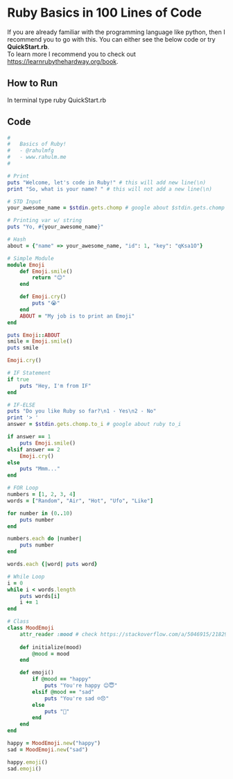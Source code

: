 # Ruby Basics in 100 Lines of Code
If you are already familiar with the programming language like python, then I recommend you to go with this. You can either see the below code or try <b>QuickStart.rb</b>.<br/>
To learn more I recommend you to check out https://learnrubythehardway.org/book.

## How to Run
In terminal type ruby QuickStart.rb

## Code
```rb
#   
#   Basics of Ruby!
#   - @rahulmfg
#   - www.rahulm.me
#

# Print 
puts "Welcome, let's code in Ruby!" # this will add new line(\n)
print "So, what is your name? " # this will not add a new line(\n)

# STD Input
your_awesome_name = $stdin.gets.chomp # google about $stdin.gets.chomp vs gets.chomp!

# Printing var w/ string
puts "Yo, #{your_awesome_name}"

# Hash
about = {"name" => your_awesome_name, "id": 1, "key": "qKsa1O"}

# Simple Module
module Emoji
    def Emoji.smile()
        return "😊"
    end

    def Emoji.cry()
        puts "😭"
    end
    ABOUT = "My job is to print an Emoji"
end

puts Emoji::ABOUT
smile = Emoji.smile()
puts smile

Emoji.cry()

# IF Statement
if true
    puts "Hey, I'm from IF"
end

# IF-ELSE
puts "Do you like Ruby so far?\n1 - Yes\n2 - No"
print '> '
answer = $stdin.gets.chomp.to_i # google about ruby to_i

if answer == 1
    puts Emoji.smile()
elsif answer == 2
    Emoji.cry()
else
    puts "Mmm..."
end

# FOR Loop
numbers = [1, 2, 3, 4]
words = ["Random", "Air", "Hot", "Ufo", "Like"]

for number in (0..10)
    puts number
end

numbers.each do |number|
    puts number
end

words.each {|word| puts word}

# While Loop
i = 0
while i < words.length
    puts words[i]
    i += 1
end

# Class
class MoodEmoji
    attr_reader :mood # check https://stackoverflow.com/a/5046915/2182940
    
    def initialize(mood)
        @mood = mood
    end

    def emoji()
        if @mood == "happy"
            puts "You're happy 😊😇"
        elsif @mood == "sad"
            puts "You're sad ☹️😞"
        else
            puts "🤔"
        end
    end
end

happy = MoodEmoji.new("happy")
sad = MoodEmoji.new("sad")

happy.emoji()
sad.emoji()

```
